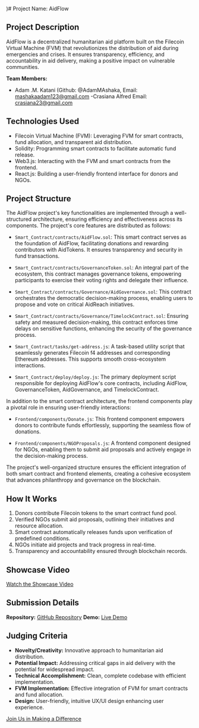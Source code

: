 )# Project Name: AidFlow

## Project Description

AidFlow is a decentralized humanitarian aid platform built on the Filecoin Virtual Machine (FVM) that revolutionizes the distribution of aid during emergencies and crises. It ensures transparency, efficiency, and accountability in aid delivery, making a positive impact on vulnerable communities.

**Team Members:**
- Adam .M. Katani (Github: @AdamMAshaka,
Email: mashakaadam123@gmail.com
-Crasiana Alfred
Email: crasiana23@gmail.com
## Technologies Used

- Filecoin Virtual Machine (FVM): Leveraging FVM for smart contracts, fund allocation, and transparent aid distribution.
- Solidity: Programming smart contracts to facilitate automatic fund release.
- Web3.js: Interacting with the FVM and smart contracts from the frontend.
- React.js: Building a user-friendly frontend interface for donors and NGOs.

## Project Structure

The AidFlow project's key functionalities are implemented through a well-structured architecture, ensuring efficiency and effectiveness across its components. The project's core features are distributed as follows:

- `Smart_Contract/contracts/AidFlow.sol`: This smart contract serves as the foundation of AidFlow, facilitating donations and rewarding contributors with AidTokens. It ensures transparency and security in fund transactions.

- `Smart_Contract/contracts/GovernanceToken.sol`: An integral part of the ecosystem, this contract manages governance tokens, empowering participants to exercise their voting rights and delegate their influence.

- `Smart_Contract/contracts/Governance/AidGovernance.sol`: This contract orchestrates the democratic decision-making process, enabling users to propose and vote on critical AidReach initiatives.

- `Smart_Contract/contracts/Governance/TimelockContract.sol`: Ensuring safety and measured decision-making, this contract enforces time delays on sensitive functions, enhancing the security of the governance process.

- `Smart_Contract/tasks/get-address.js`: A task-based utility script that seamlessly generates Filecoin f4 addresses and corresponding Ethereum addresses. This supports smooth cross-ecosystem interactions.

- `Smart_Contract/deploy/deploy.js`: The primary deployment script responsible for deploying AidFlow's core contracts, including AidFlow, GovernanceToken, AidGovernance, and TimelockContract.

In addition to the smart contract architecture, the frontend components play a pivotal role in ensuring user-friendly interactions:

- `Frontend/components/Donate.js`: This frontend component empowers donors to contribute funds effortlessly, supporting the seamless flow of donations.

- `Frontend/components/NGOProposals.js`: A frontend component designed for NGOs, enabling them to submit aid proposals and actively engage in the decision-making process.

The project's well-organized structure ensures the efficient integration of both smart contract and frontend elements, creating a cohesive ecosystem that advances philanthropy and governance on the blockchain.

## How It Works

1. Donors contribute Filecoin tokens to the smart contract fund pool.
2. Verified NGOs submit aid proposals, outlining their initiatives and resource allocation.
3. Smart contract automatically releases funds upon verification of predefined conditions.
4. NGOs initiate aid projects and track progress in real-time.
5. Transparency and accountability ensured through blockchain records.

## Showcase Video

[Watch the Showcase Video](https://example.com/showcase)

## Submission Details

**Repository:** [GitHub Repository](https://github.com/Rasta669/AidFlow.git)
**Demo:** [Live Demo](https://aidreach.netlify.app)

## Judging Criteria

- **Novelty/Creativity:** Innovative approach to humanitarian aid distribution.
- **Potential Impact:** Addressing critical gaps in aid delivery with the potential for widespread impact.
- **Technical Accomplishment:** Clean, complete codebase with efficient implementation.
- **FVM Implementation:** Effective integration of FVM for smart contracts and fund allocation.
- **Design:** User-friendly, intuitive UX/UI design enhancing user experience.

[Join Us in Making a Difference](https://aidreach.netlify.app)

